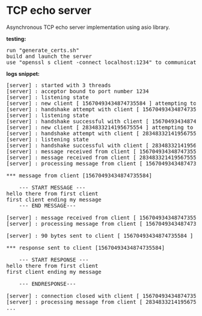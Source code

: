 # TCP echo server
Asynchronous TCP echo server implementation using asio library.

<b>testing:</b>
<pre>
run "generate_certs.sh"
build and launch the server
use "openssl s_client -connect localhost:1234" to communicate with server
</pre>
<b>logs snippet:</b>
<pre>
[server] : started with 3 threads 
[server] : acceptor bound to port number 1234 
[server] : listening state 
[server] : new client [ 15670493434874735584 ] attempting to connect. handshake pending 
[server] : handshake attempt with client [ 15670493434874735584 ] 
[server] : listening state 
[server] : handshake successful with client [ 15670493434874735584 ] 
[server] : new client [ 2834833214195675554 ] attempting to connect. handshake pending 
[server] : handshake attempt with client [ 2834833214195675554 ] 
[server] : listening state 
[server] : handshake successful with client [ 2834833214195675554 ] 
[server] : message received from client [ 15670493434874735584 ] 
[server] : message received from client [ 2834833214195675554 ] 
[server] : processing message from client [ 15670493434874735584 ] 

*** message from client [15670493434874735584]

	--- START MESSAGE ---
hello there from first client
first client ending my message
	--- END MESSAGE---

[server] : message received from client [ 15670493434874735584 ] 
[server] : processing message from client [ 15670493434874735584 ] 

[server] : 90 bytes sent to client [ 15670493434874735584 ] 

*** response sent to client [15670493434874735584]

	--- START RESPONSE ---
hello there from first client
first client ending my message

	--- ENDRESPONSE---

[server] : connection closed with client [ 15670493434874735584 ] 
[server] : processing message from client [ 2834833214195675554 ] 
...
</pre>
